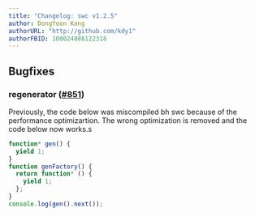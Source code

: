 ```yaml
---
title: "Changelog: swc v1.2.5"
author: DongYoon Kang
authorURL: "http://github.com/kdy1"
authorFBID: 100024888122318
---
```


## Bugfixes

### regenerator ([#851](https://github.com/swc-project/swc/pull/851))

Previously, the code below was miscompiled bh swc because of the performance optimizartion. The wrong optimization is removed and the code below now works.s

```js
function* gen() {
  yield 1;
}
function genFactory() {
  return function* () {
    yield 1;
  };
}
console.log(gen().next());
```

